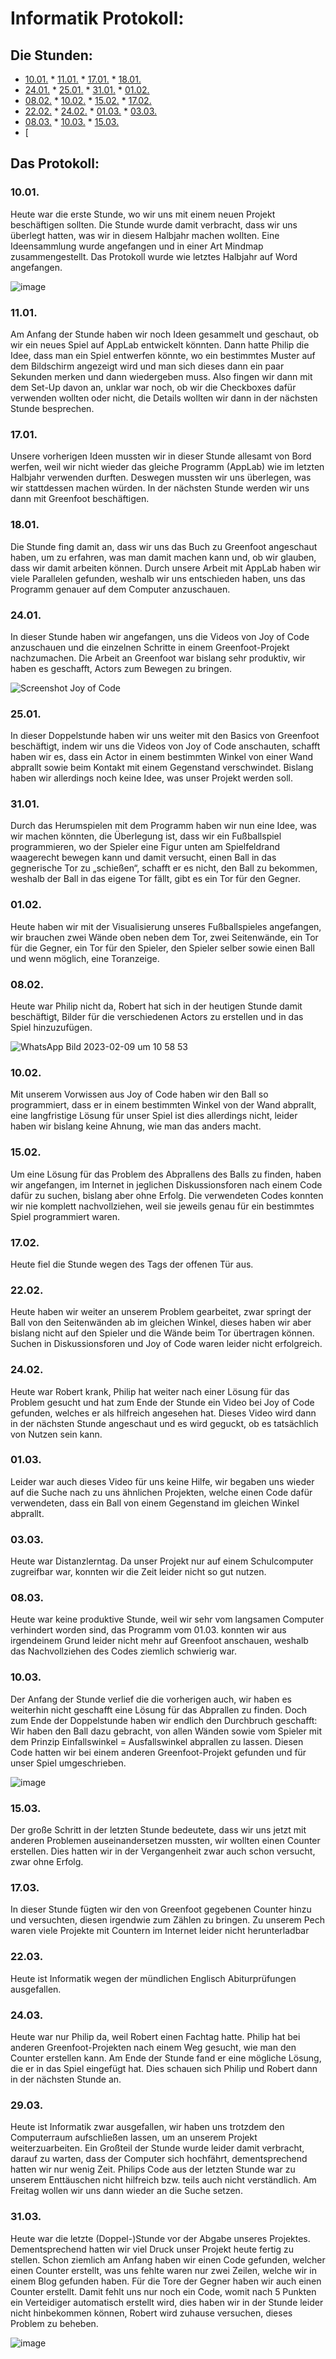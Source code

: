 # Informatik Protokoll:

## Die Stunden:
* [10.01.](10.01.) * [11.01.](11.01.) * [17.01.](17.01.) * [18.01.](18.01.)
* [24.01.](24.01.) * [25.01.](25.01.) * [31.01.](31.01.) * [01.02.](01.02.)
* [08.02.](08.02.) * [10.02.](10.02.) * [15.02.](15.02.) * [17.02.](17.02.)
* [22.02.](22.02.) * [24.02.](24.02.) * [01.03.](01.03.) * [03.03.](03.03.)
* [08.03.](08.03.) * [10.03.](10.03.) * [15.03.](15.03.)
* [

## Das Protokoll:
### 10.01.
Heute war die erste Stunde, wo wir uns mit einem neuen Projekt beschäftigen sollten. Die Stunde wurde damit verbracht, dass wir uns überlegt hatten, was wir in diesem Halbjahr machen wollten. Eine Ideensammlung wurde angefangen und in einer Art Mindmap zusammengestellt. Das Protokoll wurde wie letztes Halbjahr auf Word angefangen.

![image](https://user-images.githubusercontent.com/111355009/230624964-1f4b492c-8a95-41af-9752-bc82f899cfe0.png)

### 11.01.
Am Anfang der Stunde haben wir noch Ideen gesammelt und geschaut, ob wir ein neues Spiel auf AppLab entwickelt könnten. Dann hatte Philip die Idee, dass man ein Spiel entwerfen könnte, wo ein bestimmtes Muster auf dem Bildschirm angezeigt wird und man sich dieses dann ein paar Sekunden merken und dann wiedergeben muss. Also fingen wir dann mit dem Set-Up davon an, unklar war noch, ob wir die Checkboxes dafür verwenden wollten oder nicht, die Details wollten wir dann in der nächsten Stunde besprechen.
### 17.01.
Unsere vorherigen Ideen mussten wir in dieser Stunde allesamt von Bord werfen, weil wir nicht wieder das gleiche Programm (AppLab) wie im letzten Halbjahr verwenden durften. Deswegen mussten wir uns überlegen, was wir stattdessen machen würden. In der nächsten Stunde werden wir uns dann mit Greenfoot beschäftigen.
### 18.01.
Die Stunde fing damit an, dass wir uns das Buch zu Greenfoot angeschaut haben, um zu erfahren, was man damit machen kann und, ob wir glauben, dass wir damit arbeiten können. Durch unsere Arbeit mit AppLab haben wir viele Parallelen gefunden, weshalb wir uns entschieden haben, uns das Programm genauer auf dem Computer anzuschauen.
### 24.01.
In dieser Stunde haben wir angefangen, uns die Videos von Joy of Code anzuschauen und die einzelnen Schritte in einem Greenfoot-Projekt nachzumachen. Die Arbeit an Greenfoot war bislang sehr produktiv, wir haben es geschafft, Actors zum Bewegen zu bringen.

![Screenshot Joy of Code](https://user-images.githubusercontent.com/111355009/230625531-6c49fac1-89f2-4623-b490-f4b5e9ec5e3f.png)

### 25.01.
In dieser Doppelstunde haben wir uns weiter mit den Basics von Greenfoot beschäftigt, indem wir uns die Videos von Joy of Code anschauten, schafft haben wir es, dass ein Actor in einem bestimmten Winkel von einer Wand abprallt sowie beim Kontakt mit einem Gegenstand verschwindet. Bislang haben wir allerdings noch keine Idee, was unser Projekt werden soll.
### 31.01.
Durch das Herumspielen mit dem Programm haben wir nun eine Idee, was wir machen könnten, die Überlegung ist, dass wir ein Fußballspiel programmieren, wo der Spieler eine Figur unten am Spielfeldrand waagerecht bewegen kann und damit versucht, einen Ball in das gegnerische Tor zu „schießen“, schafft er es nicht, den Ball zu bekommen, weshalb der Ball in das eigene Tor fällt, gibt es ein Tor für den Gegner.
### 01.02.
Heute haben wir mit der Visualisierung unseres Fußballspieles angefangen, wir brauchen zwei Wände oben neben dem Tor, zwei Seitenwände, ein Tor für die Gegner, ein Tor für den Spieler, den Spieler selber sowie einen Ball und wenn möglich, eine Toranzeige.
### 08.02.
Heute war Philip nicht da, Robert hat sich in der heutigen Stunde damit beschäftigt, Bilder für die verschiedenen Actors zu erstellen und in das Spiel hinzuzufügen.

![WhatsApp Bild 2023-02-09 um 10 58 53](https://user-images.githubusercontent.com/111355009/230625192-79dc0083-5a70-46ad-88bf-4ab89858537a.jpg)

### 10.02.
Mit unserem Vorwissen aus Joy of Code haben wir den Ball so programmiert, dass er in einem bestimmten Winkel von der Wand abprallt, eine langfristige Lösung für unser Spiel ist dies allerdings nicht, leider haben wir bislang keine Ahnung, wie man das anders macht.
### 15.02.
Um eine Lösung für das Problem des Abprallens des Balls zu finden, haben wir angefangen, im Internet in jeglichen Diskussionsforen nach einem Code dafür zu suchen, bislang aber ohne Erfolg. Die verwendeten Codes konnten wir nie komplett nachvollziehen, weil sie jeweils genau für ein bestimmtes Spiel programmiert waren.
### 17.02.
Heute fiel die Stunde wegen des Tags der offenen Tür aus.
### 22.02.
Heute haben wir weiter an unserem Problem gearbeitet, zwar springt der Ball von den Seitenwänden ab im gleichen Winkel, dieses haben wir aber bislang nicht auf den Spieler und die Wände beim Tor übertragen können. Suchen in Diskussionsforen und Joy of Code waren leider nicht erfolgreich.
### 24.02.
Heute war Robert krank, Philip hat weiter nach einer Lösung für das Problem gesucht und hat zum Ende der Stunde ein Video bei Joy of Code gefunden, welches er als hilfreich angesehen hat. Dieses Video wird dann in der nächsten Stunde angeschaut und es wird geguckt, ob es tatsächlich von Nutzen sein kann.
### 01.03.
Leider war auch dieses Video für uns keine Hilfe, wir begaben uns wieder auf die Suche nach zu uns ähnlichen Projekten, welche einen Code dafür verwendeten, dass ein Ball von einem Gegenstand im gleichen Winkel abprallt.
### 03.03.
Heute war Distanzlerntag. Da unser Projekt nur auf einem Schulcomputer zugreifbar war, konnten wir die Zeit leider nicht so gut nutzen. 
### 08.03.
Heute war keine produktive Stunde, weil wir sehr vom langsamen Computer verhindert worden sind, das Programm vom 01.03. konnten wir aus irgendeinem Grund leider nicht mehr auf Greenfoot anschauen, weshalb das Nachvollziehen des Codes ziemlich schwierig war.
### 10.03.
Der Anfang der Stunde verlief die die vorherigen auch, wir haben es weiterhin nicht geschafft eine Lösung für das Abprallen zu finden. Doch zum Ende der Doppelstunde haben wir endlich den Durchbruch geschafft: Wir haben den Ball dazu gebracht, von allen Wänden sowie vom Spieler mit dem Prinzip Einfallswinkel = Ausfallswinkel abprallen zu lassen. Diesen Code hatten wir bei einem anderen Greenfoot-Projekt gefunden und für unser Spiel umgeschrieben.

![image](https://user-images.githubusercontent.com/111355009/230627365-532c98d5-72b2-4719-bbf0-23e294b8c1a4.png)

### 15.03.
Der große Schritt in der letzten Stunde bedeutete, dass wir uns jetzt mit anderen Problemen auseinandersetzen mussten, wir wollten einen Counter erstellen. Dies hatten wir in der Vergangenheit zwar auch schon versucht, zwar ohne Erfolg.
### 17.03.
In dieser Stunde fügten wir den von Greenfoot gegebenen Counter hinzu und versuchten, diesen irgendwie zum Zählen zu bringen. Zu unserem Pech waren viele Projekte mit Countern im Internet leider nicht herunterladbar
### 22.03.
Heute ist Informatik wegen der mündlichen Englisch Abiturprüfungen ausgefallen.
### 24.03.
Heute war nur Philip da, weil Robert einen Fachtag hatte. Philip hat bei anderen Greenfoot-Projekten nach einem Weg gesucht, wie man den Counter erstellen kann. Am Ende der Stunde fand er eine mögliche Lösung, die er in das Spiel eingefügt hat. Dies schauen sich Philip und Robert dann in der nächsten Stunde an.
### 29.03.
Heute ist Informatik zwar ausgefallen, wir haben uns trotzdem den Computerraum aufschließen lassen, um an unserem Projekt weiterzuarbeiten. Ein Großteil der Stunde wurde leider damit verbracht, darauf zu warten, dass der Computer sich hochfährt, dementsprechend hatten wir nur wenig Zeit. Philips Code aus der letzten Stunde war zu unserem Enttäuschen nicht hilfreich bzw. teils auch nicht verständlich. Am Freitag wollen wir uns dann wieder an die Suche setzen.
### 31.03.
Heute war die letzte (Doppel-)Stunde vor der Abgabe unseres Projektes. Dementsprechend hatten wir viel Druck unser Projekt heute fertig zu stellen. Schon ziemlich am Anfang haben wir einen Code gefunden, welcher einen Counter erstellt, was uns fehlte waren nur zwei Zeilen, welche wir in einem Blog gefunden haben. Für die Tore der Gegner haben wir auch einen Counter erstellt. Damit fehlt uns nur noch ein Code, womit nach 5 Punkten ein Verteidiger automatisch erstellt wird, dies haben wir in der Stunde leider nicht hinbekommen können, Robert wird zuhause versuchen, dieses Problem zu beheben.

![image](https://user-images.githubusercontent.com/111355009/230626264-8dca3c4c-faf5-4156-92cc-079b9ba0f20c.png)

